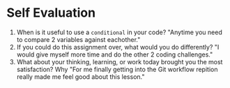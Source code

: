# Self Evaluation

1. When is it useful to use a `conditional` in your code? "Anytime you need to compare 2 variables against eachother."
1. If you could do this assignment over, what would you do differently? "I would give myself more time and do the other 2 coding challenges."
1. What about your thinking, learning, or work today brought you the most satisfaction? Why "For me finally getting into the Git workflow repition really made me feel good about this lesson."
